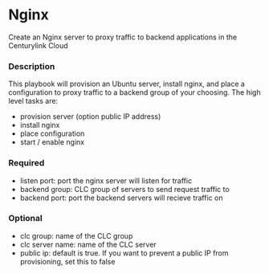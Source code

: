 # Nginx
Create an Nginx server to proxy traffic to backend applications in the Centurylink Cloud

### Description
This playbook will provision an Ubuntu server, install nginx, and place a configuration to proxy traffic to a backend group of your choosing. The high level tasks are:
* provision server (option public IP address)
* install nginx
* place configuration
* start / enable nginx

### Required
* listen port: port the nginx server will listen for traffic
* backend group: CLC group of servers to send request traffic to
* backend port: port the backend servers will recieve traffic on

### Optional
* clc group: name of the CLC group
* clc server name: name of the CLC server
* public ip: default is true. If you want to prevent a public IP from provisioning, set this to false
